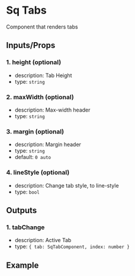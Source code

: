 # Sq Tabs

Component that renders tabs

## Inputs/Props

### 1. height (optional)

- description: Tab Height
- type: `string`

### 2. maxWidth (optional)

- description: Max-width header
- type: `string`

### 3. margin (optional)

- description: Margin header
- type: `string`
- default: `0 auto`

### 4. lineStyle (optional)

- description: Change tab style, to line-style
- type: `bool`

## Outputs

### 1. tabChange

- description: Active Tab
- type: `{ tab: SqTabComponent, index: number }`

## Example

```html

```
